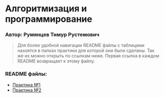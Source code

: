 # Алгоритмизация и программирование  
### Автор: Румянцев Тимур Рустемович  

>Для более удобной навигации README файлы с таблицами нахоятся в папках практики для которой они были сделаны. Так же их можно открыть по ссылкам ниже. Первая ссылка в каждом README возвращает к этому файлу.

### README файлы:
- [Практика №1](https://github.com/Teru3301/KFU/blob/main/Contest-2023-09-12/README.md)
- [Практика №2](https://github.com/Teru3301/KFU/blob/main/Contest-2023-09-19/README.md)
